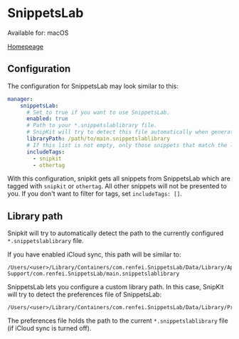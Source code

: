 # SnippetsLab

Available for: macOS

[Homepeage](https://www.renfei.org/snippets-lab/)

## Configuration

The configuration for SnippetsLab may look similar to this:

```yaml title="config.yaml"
manager:
    snippetsLab:
      # Set to true if you want to use SnippetsLab.
      enabled: true
      # Path to your *.snippetslablibrary file.
      # SnipKit will try to detect this file automatically when generating the config.
      libraryPath: /path/to/main.snippetslablibrary
      # If this list is not empty, only those snippets that match the listed tags will be provided to you.
      includeTags:
        - snipkit
        - othertag
```

With this configuration, snipkit gets all snippets from SnippetsLab which are tagged with `snipkit` or `othertag`. All other
snippets will not be presented to you. If you don't want to filter for tags, set `includeTags: []`.

## Library path

Snipkit will try to automatically detect the path to the currently configured `*.snippetslablibrary` file.

If you have enabled iCloud sync, this path will be similar to:

```
/Users/<user>/Library/Containers/com.renfei.SnippetsLab/Data/Library/Application Support/com.renfei.SnippetsLab/main.snippetslablibrary
```
SnippetsLab lets you configure a custom library path. In this case, SnipKit will try to detect the preferences
file of SnippetsLab:

```
/Users/<user>/Library/Containers/com.renfei.SnippetsLab/Data/Library/Preferences/com.renfei.SnippetsLab.plist
```

The preferences file holds the path to the current `*.snippetslablibrary` file (if iCloud sync is turned off).
